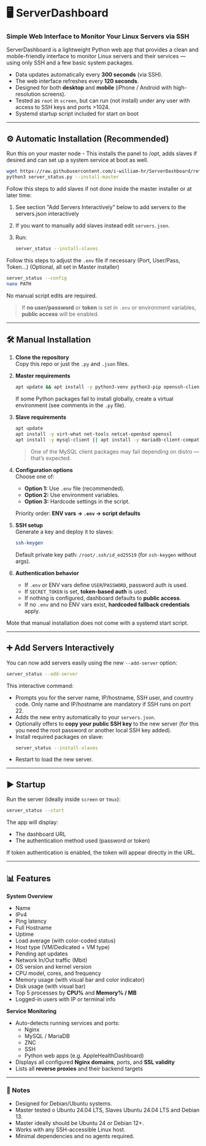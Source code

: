 # 🖥️ ServerDashboard

### Simple Web Interface to Monitor Your Linux Servers via SSH

ServerDashboard is a lightweight Python web app that provides a clean and mobile-friendly interface to monitor Linux servers and their services — using only SSH and a few basic system packages.  

- Data updates automatically every **300 seconds** (via SSH).  
- The web interface refreshes every **120 seconds**.  
- Designed for both **desktop** and **mobile** (iPhone / Android with high-resolution screens).  
- Tested as `root` in `screen`, but can run (not install) under any user with access to SSH keys and ports >1024.
- Systemd startup script included for start on boot

---

## ⚙️ Automatic Installation (Recommended)

Run this on your master node - This installs the panel to /opt, adds slaves if desired and can set up a system service at boot as well.

```bash
wget https://raw.githubusercontent.com/i-william-hr/ServerDashboard/refs/heads/main/server_status.py
python3 server_status.py --install-master
```

Follow this steps to add slaves if not done inside the master installer or at later time:

1. See section "Add Servers Interactively" below to add servers to the servers.json interactively
   
1. If you want to manually add slaves instead edit `servers.json`.
3. Run:
   ```bash
   server_status --install-slaves
   ```

Follow this steps to adjust the `.env` file if necessary (Port, User/Pass, Token...) (Optional, all set in Master installer)
   ```bash
   server_status --config
   nano PATH
   ```
   No manual script edits are required.

> If **no user/password** or **token** is set in `.env` or environment variables, **public access** will be enabled.

---

## 🛠️ Manual Installation

1. **Clone the repository**  
   Copy this repo or just the `.py` and `.json` files.

2. **Master requirements**  
   ```bash
   apt update && apt install -y python3-venv python3-pip openssh-client    python3-paramiko python3-flask-httpauth python3-waitress
   ```
   If some Python packages fail to install globally, create a virtual environment (see comments in the `.py` file).

3. **Slave requirements**  
   ```bash
   apt update
   apt install -y virt-what net-tools netcat-openbsd openssl
   apt install -y mysql-client || apt install -y mariadb-client-compat
   ```
   > One of the MySQL client packages may fail depending on distro — that’s expected.

4. **Configuration options**  
   Choose one of:
   - **Option 1:** Use `.env` file (recommended).  
   - **Option 2:** Use environment variables.  
   - **Option 3:** Hardcode settings in the script.

   Priority order: **ENV vars → `.env` → script defaults**

5. **SSH setup**  
   Generate a key and deploy it to slaves:
   ```bash
   ssh-keygen
   ```
   Default private key path: `/root/.ssh/id_ed25519` (for `ssh-keygen` without args).

6. **Authentication behavior**
   - If `.env` or ENV vars define `USER`/`PASSWORD`, password auth is used.
   - If `SECRET_TOKEN` is set, **token-based auth** is used.
   - If nothing is configured, dashboard defaults to **public access**.
   - If no `.env` and no ENV vars exist, **hardcoded fallback credentials** apply.
  
Mote that manual installation does not come with a systemd start script.

---

## ➕ Add Servers Interactively

You can now add servers easily using the new `--add-server` option:

```bash
server_status --add-server
```

This interactive command:
- Prompts you for the server name, IP/hostname, SSH user, and country code. Only name and IP/hostname are mandatory if SSH runs on port 22.
- Adds the new entry automatically to your `servers.json`.
- Optionally offers to **copy your public SSH key** to the new server (for this you need the root password or another local SSH key added).
- Install required packages on slave:
   ```bash
   server_status --install-slaves
   ```
- Restart to load the new server.

---

## ▶️ Startup

Run the server (ideally inside `screen` or `tmux`):

```bash
server_status --start
```

The app will display:
- The dashboard URL  
- The authentication method used (password or token)

If token authentication is enabled, the token will appear directly in the URL.

---

## 📊 Features

**System Overview**
- Name
- IPv4
- Ping latency
- Full Hostname
- Uptime
- Load average (with color-coded status)
- Host type (VM/Dedicated + VM type)
- Pending apt updates
- Network In/Out traffic (Mbit)
- OS version and kernel version
- CPU model, cores, and frequency
- Memory usage (with visual bar and color indicator)
- Disk usage (with visual bar)
- Top 5 processes by **CPU%** and **Memory% / MB**
- Logged-in users with IP or terminal info

**Service Monitoring**
- Auto-detects running services and ports:
  - Nginx  
  - MySQL / MariaDB  
  - ZNC  
  - SSH  
  - Python web apps (e.g. AppleHealthDashboard)
- Displays all configured **Nginx domains**, ports, and **SSL validity**
- Lists all **reverse proxies** and their backend targets

---

### 🧩 Notes

- Designed for Debian/Ubuntu systems.
- Master tested o Ubuntu 24.04 LTS, Slaves Ubuntu 24.04 LTS and Debian 13.
- Master ideally should be Ubuntu 24 or Debian 12+.
- Works with any SSH-accessible Linux host.
- Minimal dependencies and no agents required.
